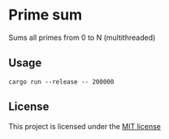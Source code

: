 # Prime sum
Sums all primes from 0 to N (multithreaded)

## Usage
```
cargo run --release -- 200000
```

## License
This project is licensed under the [MIT license](./LICENSE)
